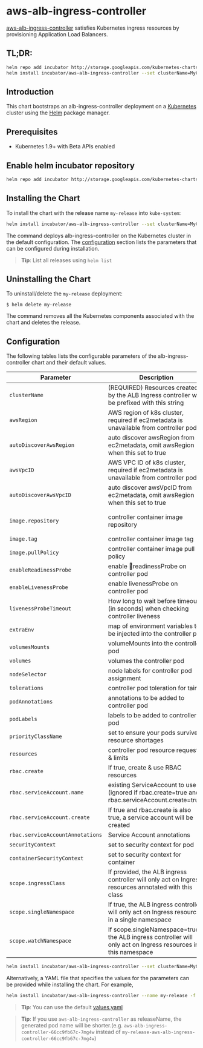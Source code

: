 # aws-alb-ingress-controller

[aws-alb-ingress-controller](https://github.com/kubernetes-sigs/aws-alb-ingress-controller) satisfies Kubernetes ingress resources by provisioning Application Load Balancers.

## TL;DR:
```bash
helm repo add incubator http://storage.googleapis.com/kubernetes-charts-incubator
helm install incubator/aws-alb-ingress-controller --set clusterName=MyClusterName --set autoDiscoverAwsRegion=true --set autoDiscoverAwsVpcID=true
```

## Introduction

This chart bootstraps an alb-ingress-controller deployment on a [Kubernetes](http://kubernetes.io) cluster using the [Helm](https://helm.sh) package manager.

## Prerequisites

- Kubernetes 1.9+ with Beta APIs enabled

## Enable helm incubator repository
```bash
helm repo add incubator http://storage.googleapis.com/kubernetes-charts-incubator
```

## Installing the Chart
To install the chart with the release name `my-release` into `kube-system`:

```bash
helm install incubator/aws-alb-ingress-controller --set clusterName=MyClusterName --set autoDiscoverAwsRegion=true --set autoDiscoverAwsVpcID=true --name my-release --namespace kube-system
```

The command deploys alb-ingress-controller on the Kubernetes cluster in the default configuration. The [configuration](#configuration) section lists the parameters that can be configured during installation.

> **Tip**: List all releases using `helm list`

## Uninstalling the Chart

To uninstall/delete the `my-release` deployment:

```console
$ helm delete my-release
```

The command removes all the Kubernetes components associated with the chart and deletes the release.

## Configuration

The following tables lists the configurable parameters of the alb-ingress-controller chart and their default values.

| Parameter                 | Description                                                                                                    | Default                                                                   |
| ------------------------- | -------------------------------------------------------------------------------------------------------------- | ------------------------------------------------------------------------- |
| `clusterName`             | (REQUIRED) Resources created by the ALB Ingress controller will be prefixed with this string                   | N/A                                                                       |
| `awsRegion`               | AWS region of k8s cluster, required if ec2metadata is unavailable from controller pod                          | `us-west-2 `                                                              |
| `autoDiscoverAwsRegion`   | auto discover awsRegion from ec2metadata, omit awsRegion when this set to true                                 | false                                                                     |
| `awsVpcID`                | AWS VPC ID of k8s cluster, required if ec2metadata is unavailable from controller pod                          | `vpc-xxx`                                                                 |
| `autoDiscoverAwsVpcID`    | auto discover awsVpcID from ec2metadata, omit awsRegion when this set to true                                  | false                                                                     |
| `image.repository`        | controller container image repository                                                                          | `894847497797.dkr.ecr.us-west-2.amazonaws.com/aws-alb-ingress-controller` |
| `image.tag`               | controller container image tag                                                                                 | `v1.1.6`                                                                  |
| `image.pullPolicy`        | controller container image pull policy                                                                         | `IfNotPresent`                                                            |
| `enableReadinessProbe`    | enable readinessProbe on controller pod                                                                      | `false`                                                                    |
| `enableLivenessProbe`     | enable livenessProbe on controller pod                                                                         | `false`                                                                   |
| `livenessProbeTimeout`     | How long to wait before timeout (in seconds) when checking controller liveness                                |    1                                                                      |
| `extraEnv`                | map of environment variables to be injected into the controller pod                                            | `{}`                                                                      |
| `volumesMounts`           | volumeMounts into the controller pod                                                                           | `[]`                                                                      |
| `volumes`                 | volumes the controller pod                                                                                     | `[]`                                                                      |
| `nodeSelector`            | node labels for controller pod assignment                                                                      | `{}`                                                                      |
| `tolerations`             | controller pod toleration for taints                                                                           | `{}`                                                                      |
| `podAnnotations`          | annotations to be added to controller pod                                                                      | `{}`                                                                      |
| `podLabels`               | labels to be added to controller pod                                                                           | `{}`                                                                      |
| `priorityClassName`       | set to ensure your pods survive resource shortages                                                             | `""`                                                                      |
| `resources`               | controller pod resource requests & limits                                                                      | `{}`                                                                      |
| `rbac.create`             | If true, create & use RBAC resources                                                                           | `true`                                                                    |
| `rbac.serviceAccount.name` | existing ServiceAccount to use (ignored if rbac.create=true and rbac.serviceAccount.create=true)              | `default`                                                                 |
| `rbac.serviceAccount.create` |  If true and rbac.create is also true, a service account will be created                                    | `true`                                                                    |
| `rbac.serviceAccountAnnotations` | Service Account annotations                                                                             | `{}`                                                                      |
| `securityContext` | set to security context for pod                                                                                        | `{}`                                                                      |
| `containerSecurityContext` | set to security context for container                                                                         | `{}`                                                                      |
| `scope.ingressClass`      | If provided, the ALB ingress controller will only act on Ingress resources annotated with this class           | `alb`                                                                     |
| `scope.singleNamespace`   | If true, the ALB ingress controller will only act on Ingress resources in a single namespace                   | `false` (watch all namespaces)                                            |
| `scope.watchNamespace`    | If scope.singleNamespace=true, the ALB ingress controller will only act on Ingress resources in this namespace | `""` (namespace of the ALB ingress controller)                            |

```bash
helm install incubator/aws-alb-ingress-controller --set clusterName=MyClusterName --set autoDiscoverAwsRegion=true --set autoDiscoverAwsVpcID=true --name my-release --namespace kube-system
```

Alternatively, a YAML file that specifies the values for the parameters can be provided while installing the chart. For example,

```bash
helm install incubator/aws-alb-ingress-controller --name my-release -f values.yaml
```

> **Tip**: You can use the default [values.yaml](values.yaml)

> **Tip**: If you use `aws-alb-ingress-controller` as releaseName, the generated pod name will be shorter.(e.g. `aws-alb-ingress-controller-66cc9fb67c-7mg4w` instead of `my-release-aws-alb-ingress-controller-66cc9fb67c-7mg4w`)
